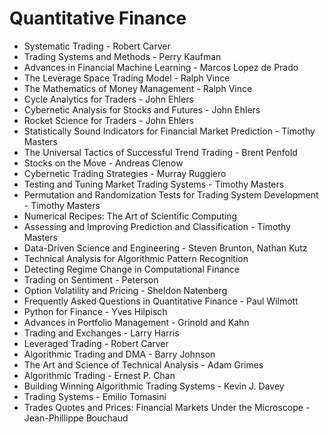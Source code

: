 # Quantitative Finance  

- Systematic Trading - Robert Carver  
- Trading Systems and Methods - Perry Kaufman  
- Advances in Financial Machine Learning - Marcos Lopez de Prado  
- The Leverage Space Trading Model - Ralph Vince  
- The Mathematics of Money Management - Ralph Vince  
- Cycle Analytics for Traders - John Ehlers  
- Cybernetic Analysis for Stocks and Futures - John Ehlers  
- Rocket Science for Traders - John Ehlers  
- Statistically Sound Indicators for Financial Market Prediction - Timothy Masters  
- The Universal Tactics of Successful Trend Trading - Brent Penfold  
- Stocks on the Move - Andreas Clenow  
- Cybernetic Trading Strategies - Murray Ruggiero  
- Testing and Tuning Market Trading Systems - Timothy Masters  
- Permutation and Randomization Tests for Trading System Development - Timothy Masters  
- Numerical Recipes: The Art of Scientific Computing  
- Assessing and Improving Prediction and Classification - Timothy Masters  
- Data-Driven Science and Engineering - Steven Brunton, Nathan Kutz  
- Technical Analysis for Algorithmic Pattern Recognition  
- Detecting Regime Change in Computational Finance  
- Trading on Sentiment - Peterson  
- Option Volatility and Pricing - Sheldon Natenberg  
- Frequently Asked Questions in Quantitative Finance - Paul Wilmott  
- Python for Finance - Yves Hilpisch  
- Advances in Portfolio Management - Grinold and Kahn  
- Trading and Exchanges - Larry Harris  
- Leveraged Trading - Robert Carver  
- Algorithmic Trading and DMA - Barry Johnson  
- The Art and Science of Technical Analysis - Adam Grimes  
- Algorithmic Trading - Ernest P. Chan  
- Building Winning Algorithmic Trading Systems - Kevin J. Davey  
- Trading Systems - Emilio Tomasini  
- Trades Quotes and Prices: Financial Markets Under the Microscope - Jean-Phillippe Bouchaud  
